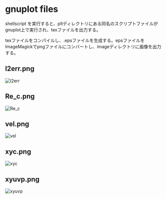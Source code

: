 # gnuplot files


shellscript を実行すると、pltディレクトリにある同名のスクリプトファイルがgnuplot上で実行され、texファイルを出力する。

texファイルをコンパイルし、.epsファイルを生成する。epsファイルをImageMagickでpngファイルにコンバートし、imageディレクトリに画像を出力する。

## l2err.png
![l2err](https://user-images.githubusercontent.com/102783602/193715321-4945f7f0-7d40-4b38-99a0-393a5dd9dca4.png)

## Re_c.png
![Re_c](https://user-images.githubusercontent.com/102783602/193715332-11485647-939c-436d-bae8-269503662a74.png)

## vel.png
![vel](https://user-images.githubusercontent.com/102783602/193715338-9741ef69-4467-454d-830c-023ac4e08375.png)

## xyc.png
![xyc](https://user-images.githubusercontent.com/102783602/193715345-607877d9-c99c-4f6c-8124-436d01a09df3.png)

## xyuvp.png
![xyuvp](https://user-images.githubusercontent.com/102783602/193715351-34858e42-4a13-4e8a-b7fa-2ee4ba142cc8.png)
